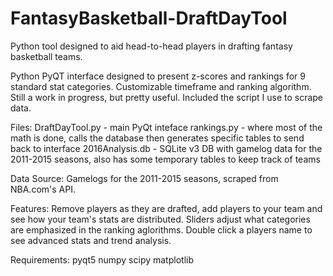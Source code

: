 # FantasyBasketball-DraftDayTool
Python tool designed to aid head-to-head players in drafting fantasy basketball teams.


Python PyQT interface designed to present z-scores and rankings for 9 standard stat categories. Customizable timeframe and ranking algorithm. Still a work in progress, but pretty useful. Included the script I use to scrape data.

Files:
DraftDayTool.py - main PyQt inteface
rankings.py - where most of the math is done, calls the database then generates specific tables to send back to interface
2016Analysis.db - SQLite v3 DB with gamelog data for the 2011-2015 seasons, also has some temporary tables to keep track of teams

Data Source:
Gamelogs for the 2011-2015 seasons, scraped from NBA.com's API.

Features:
Remove players as they are drafted, add players to your team and see how your team's stats are distributed.
Sliders adjust what categories are emphasized in the ranking aglorithms.
Double click a players name to see advanced stats and trend analysis.

Requirements:
pyqt5
numpy
scipy
matplotlib

